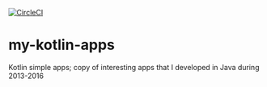 [![CircleCI](https://circleci.com/gh/rw00/my-kotlin-apps/tree/main.svg?style=svg)](https://circleci.com/gh/rw00/my-library-apps/tree/main)
# my-kotlin-apps
Kotlin simple apps; copy of interesting apps that I developed in Java during 2013-2016

